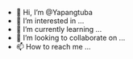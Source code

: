 - 👋 Hi, I’m @Yapangtuba
- 👀 I’m interested in ...
- 🌱 I’m currently learning ...
- 💞️ I’m looking to collaborate on ...
- 📫 How to reach me ...

<!---
Yapangtuba/Yapangtuba is a ✨ special ✨ repository because its `README.md` (this file) appears on your GitHub profile.
You can click the Preview link to take a look at your changes.
--->
